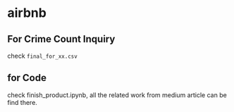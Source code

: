 # airbnb

## For Crime Count Inquiry
check `final_for_xx.csv`

## for Code
check finish_product.ipynb, all the related work from medium article can be find there.
